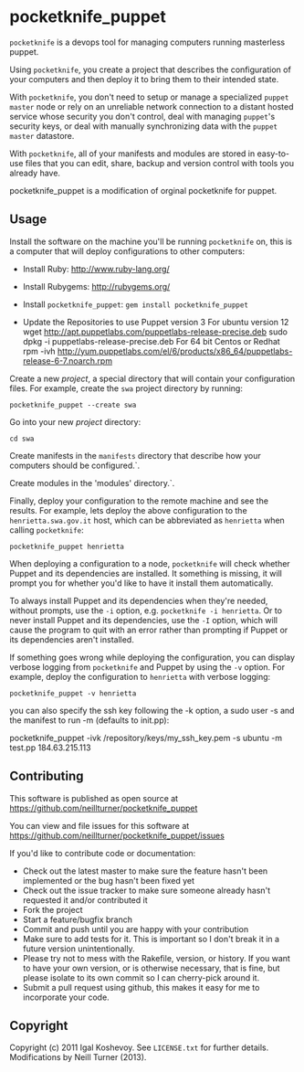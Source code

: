 pocketknife_puppet
===================

`pocketknife` is a devops tool for managing computers running masterless puppet.

Using `pocketknife`, you create a project that describes the configuration of your computers and then deploy it to bring them to their intended state.

With `pocketknife`, you don't need to setup or manage a specialized `puppet master` node or rely on an unreliable network connection to a distant hosted service whose security you don't control, deal with managing `puppet`'s security keys, or deal with manually synchronizing data with the `puppet master` datastore.

With `pocketknife`, all of your manifests and modules are stored in easy-to-use files that you can edit, share, backup and version control with tools you already have.

pocketknife_puppet is a modification of orginal pocketknife for puppet. 

Usage
-----

Install the software on the machine you'll be running `pocketknife` on, this is a computer that will deploy configurations to other computers:

* Install Ruby: http://www.ruby-lang.org/
* Install Rubygems: http://rubygems.org/
* Install `pocketknife_puppet`: `gem install pocketknife_puppet`

* Update the Repositories to use Puppet version 3 
  For ubuntu version 12 
     wget http://apt.puppetlabs.com/puppetlabs-release-precise.deb
     sudo dpkg -i puppetlabs-release-precise.deb
  For 64 bit Centos or Redhat
    rpm -ivh http://yum.puppetlabs.com/el/6/products/x86_64/puppetlabs-release-6-7.noarch.rpm


Create a new *project*, a special directory that will contain your configuration files. For example, create the `swa` project directory by running:

    pocketknife_puppet --create swa

Go into your new *project* directory:

    cd swa

Create manifests in the `manifests` directory that describe how your computers should be configured.`.

Create modules in the 'modules' directory.`.


Finally, deploy your configuration to the remote machine and see the results. For example, lets deploy the above configuration to the `henrietta.swa.gov.it` host, which can be abbreviated as `henrietta` when calling `pocketknife`:

    pocketknife_puppet henrietta

When deploying a configuration to a node, `pocketknife` will check whether Puppet and its dependencies are installed. It something is missing, it will prompt you for whether you'd like to have it install them automatically.

To always install Puppet and its dependencies when they're needed, without prompts, use the `-i` option, e.g. `pocketknife -i henrietta`. Or to never install Puppet and its dependencies, use the `-I` option, which will cause the program to quit with an error rather than prompting if Puppet or its dependencies aren't installed.

If something goes wrong while deploying the configuration, you can display verbose logging from `pocketknife` and Puppet by using the `-v` option. For example, deploy the configuration to `henrietta` with verbose logging:

    pocketknife_puppet -v henrietta

you can also specify the ssh key following the -k option, a sudo user -s and the manifest to run -m (defaults to init.pp):

   pocketknife_puppet -ivk /repository/keys/my_ssh_key.pem -s  ubuntu -m test.pp 184.63.215.113

Contributing
------------

This software is published as open source at https://github.com/neillturner/pocketknife_puppet

You can view and file issues for this software at https://github.com/neillturner/pocketknife_puppet/issues

If you'd like to contribute code or documentation:

* Check out the latest master to make sure the feature hasn't been implemented or the bug hasn't been fixed yet
* Check out the issue tracker to make sure someone already hasn't requested it and/or contributed it
* Fork the project
* Start a feature/bugfix branch
* Commit and push until you are happy with your contribution
* Make sure to add tests for it. This is important so I don't break it in a future version unintentionally.
* Please try not to mess with the Rakefile, version, or history. If you want to have your own version, or is otherwise necessary, that is fine, but please isolate to its own commit so I can cherry-pick around it.
* Submit a pull request using github, this makes it easy for me to incorporate your code.

Copyright
---------

Copyright (c) 2011 Igal Koshevoy. See `LICENSE.txt` for further details.
Modifications by Neill Turner (2013). 
